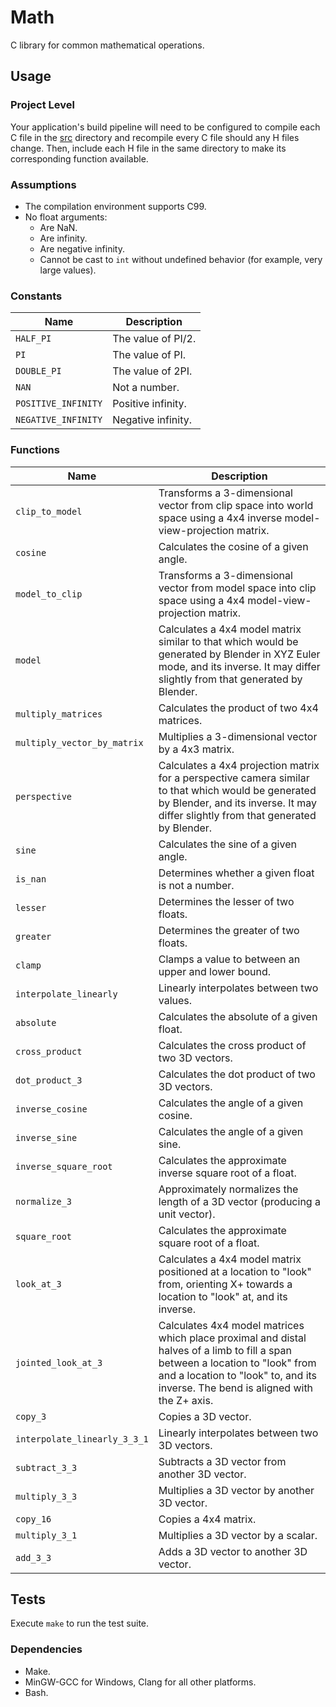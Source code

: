 # Math

C library for common mathematical operations.

## Usage

### Project Level

Your application's build pipeline will need to be configured to compile each C
file in the [src](./src) directory and recompile every C file should any H files
change.  Then, include each H file in the same directory to make its
corresponding function available.

### Assumptions

- The compilation environment supports C99.
- No float arguments:
  - Are NaN.
  - Are infinity.
  - Are negative infinity.
  - Cannot be cast to `int` without undefined behavior (for example, very large
    values).

### Constants

| Name                | Description        |
| ------------------- | ------------------ |
| `HALF_PI`           | The value of PI/2. |
| `PI`                | The value of PI.   |
| `DOUBLE_PI`         | The value of 2PI.  |
| `NAN`               | Not a number.      |
| `POSITIVE_INFINITY` | Positive infinity. |
| `NEGATIVE_INFINITY` | Negative infinity. |

### Functions

| Name                         | Description                                                                                                                                                                                                          |
| ---------------------------- | -------------------------------------------------------------------------------------------------------------------------------------------------------------------------------------------------------------------- |
| `clip_to_model`              | Transforms a 3-dimensional vector from clip space into world space using a 4x4 inverse model-view-projection matrix.                                                                                                 |
| `cosine`                     | Calculates the cosine of a given angle.                                                                                                                                                                              |
| `model_to_clip`              | Transforms a 3-dimensional vector from model space into clip space using a 4x4 model-view-projection matrix.                                                                                                         |
| `model`                      | Calculates a 4x4 model matrix similar to that which would be generated by Blender in XYZ Euler mode, and its inverse.  It may differ slightly from that generated by Blender.                                        |
| `multiply_matrices`          | Calculates the product of two 4x4 matrices.                                                                                                                                                                          |
| `multiply_vector_by_matrix`  | Multiplies a 3-dimensional vector by a 4x3 matrix.                                                                                                                                                                   |
| `perspective`                | Calculates a 4x4 projection matrix for a perspective camera similar to that which would be generated by Blender, and its inverse.  It may differ slightly from that generated by Blender.                            |
| `sine`                       | Calculates the sine of a given angle.                                                                                                                                                                                |
| `is_nan`                     | Determines whether a given float is not a number.                                                                                                                                                                    |
| `lesser`                     | Determines the lesser of two floats.                                                                                                                                                                                 |
| `greater`                    | Determines the greater of two floats.                                                                                                                                                                                |
| `clamp`                      | Clamps a value to between an upper and lower bound.                                                                                                                                                                  |
| `interpolate_linearly`       | Linearly interpolates between two values.                                                                                                                                                                            |
| `absolute`                   | Calculates the absolute of a given float.                                                                                                                                                                            |
| `cross_product`              | Calculates the cross product of two 3D vectors.                                                                                                                                                                      |
| `dot_product_3`              | Calculates the dot product of two 3D vectors.                                                                                                                                                                        |
| `inverse_cosine`             | Calculates the angle of a given cosine.                                                                                                                                                                              |
| `inverse_sine`               | Calculates the angle of a given sine.                                                                                                                                                                                |
| `inverse_square_root`        | Calculates the approximate inverse square root of a float.                                                                                                                                                           |
| `normalize_3`                | Approximately normalizes the length of a 3D vector (producing a unit vector).                                                                                                                                        |
| `square_root`                | Calculates the approximate square root of a float.                                                                                                                                                                   |
| `look_at_3`                  | Calculates a 4x4 model matrix positioned at a location to "look" from, orienting X+ towards a location to "look" at, and its inverse.                                                                                |
| `jointed_look_at_3`          | Calculates 4x4 model matrices which place proximal and distal halves of a limb to fill a span between a location to "look" from and a location to "look" to, and its inverse.  The bend is aligned with the Z+ axis. |
| `copy_3`                     | Copies a 3D vector.                                                                                                                                                                                                  |
| `interpolate_linearly_3_3_1` | Linearly interpolates between two 3D vectors.                                                                                                                                                                        |
| `subtract_3_3`               | Subtracts a 3D vector from another 3D vector.                                                                                                                                                                        |
| `multiply_3_3`               | Multiplies a 3D vector by another 3D vector.                                                                                                                                                                         |
| `copy_16`                    | Copies a 4x4 matrix.                                                                                                                                                                                                 |
| `multiply_3_1`               | Multiplies a 3D vector by a scalar.                                                                                                                                                                                  |
| `add_3_3`                    | Adds a 3D vector to another 3D vector.                                                                                                                                                                               |

## Tests

Execute `make` to run the test suite.

### Dependencies

- Make.
- MinGW-GCC for Windows, Clang for all other platforms.
- Bash.
